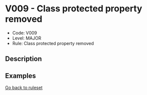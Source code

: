 # V009 - Class protected property removed

* Code: V009
* Level: MAJOR
* Rule: Class protected property removed

## Description

## Examples

[Go back to ruleset](../README.md)